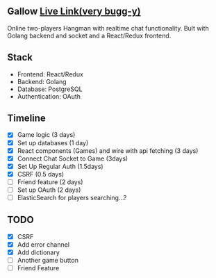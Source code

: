 ## Gallow [Live Link(very bugg-y)](http://52.52.107.149)
Online two-players Hangman with realtime chat functionality.
Bult with Golang backend and socket and a React/Redux frontend. 


## Stack
- Frontend: React/Redux
- Backend: Golang
- Database: PostgreSQL
- Authentication: OAuth

## Timeline
- [x] Game logic (3 days) 
- [x] Set up databases (1 day)
- [x] React components (Games) and wire with api fetching (3 days)
- [x] Connect Chat Socket to Game (3days)
- [x] Set Up Regular Auth (1.5days)
- [x] CSRF (0.5 days)
- [ ] Friend feature (2 days)
- [ ] Set up OAuth (2 days)
- [ ] ElasticSearch for players searching...?

## TODO
- [x] CSRF
- [x] Add error channel
- [x] Add dictionary
- [ ] Another game button
- [ ] Friend Feature
